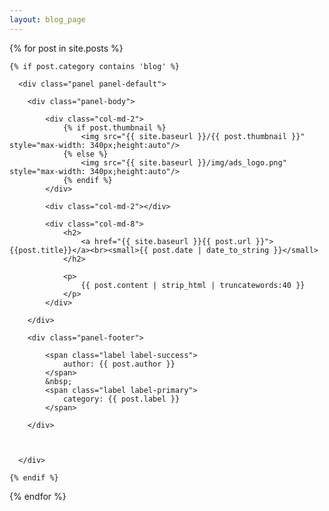 ```yaml
---
layout: blog_page
---
```


<div class="container">
    <div class="row">

{% for post in site.posts %}

    {% if post.category contains 'blog' %}

      <div class="panel panel-default">

        <div class="panel-body">

            <div class="col-md-2">
                {% if post.thumbnail %}
                    <img src="{{ site.baseurl }}/{{ post.thumbnail }}" style="max-width: 340px;height:auto"/>
                {% else %}
                    <img src="{{ site.baseurl }}/img/ads_logo.png" style="max-width: 340px;height:auto"/>
                {% endif %}
            </div>

            <div class="col-md-2"></div>

            <div class="col-md-8">
                <h2>
                    <a href="{{ site.baseurl }}{{ post.url }}">{{post.title}}</a><br><small>{{ post.date | date_to_string }}</small>
                </h2>

                <p>
                    {{ post.content | strip_html | truncatewords:40 }}
                </p>
            </div>

        </div>

        <div class="panel-footer">

            <span class="label label-success">
                author: {{ post.author }}
            </span>
            &nbsp;
            <span class="label label-primary">
                category: {{ post.label }}
            </span>

        </div>



      </div>

    {% endif %}

{% endfor %}
</div>
</div>
